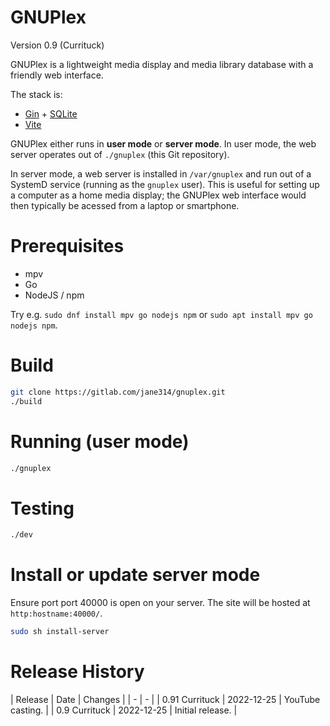 # GNUPlex

Version 0.9 (Currituck)

GNUPlex is a lightweight media display and media library database with a
friendly web interface.

The stack is:

- [Gin](https://github.com/gin-gonic/gin) +
  [SQLite](https://www.sqlite.org/index.html)
- [Vite](https://vitejs.dev/config/)

GNUPlex either runs in **user mode** or **server mode**. In user mode, the web
server operates out of `./gnuplex` (this Git repository).

In server mode, a web server is installed in `/var/gnuplex` and run out of a
SystemD service (running as the `gnuplex` user). This is useful for setting up a
computer as a home media display; the GNUPlex web interface would then typically
be acessed from a laptop or smartphone.

# Prerequisites

- mpv
- Go
- NodeJS / npm

Try e.g. `sudo dnf install mpv go nodejs npm` or
`sudo apt install mpv go nodejs npm`.

# Build

```bash
git clone https://gitlab.com/jane314/gnuplex.git
./build
```

# Running (user mode)

```bash
./gnuplex
```

# Testing

```bash
./dev
```

# Install or update server mode

Ensure port port 40000 is open on your server. The site will be hosted at
`http:hostname:40000/`.

```bash
sudo sh install-server
```

# Release History 

| Release | Date | Changes |
| - | - |
| 0.91 Currituck | 2022-12-25 | YouTube casting. |
| 0.9 Currituck | 2022-12-25 | Initial release. |

